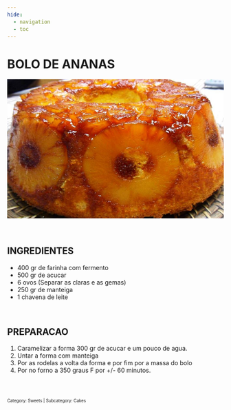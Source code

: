 ```yaml
---
hide:
  - navigation
  - toc
---
```


# BOLO DE ANANAS

![photo](images/BolodeAnanas_pic.jpeg)

<br>

## INGREDIENTES

* 400 gr de farinha com fermento
* 500 gr de acucar
* 6 ovos (Separar as claras e as gemas)
* 250 gr de manteiga
* 1 chavena de leite

<br>

## PREPARACAO

1. Caramelizar a forma 300 gr de acucar e um pouco de agua.
2. Untar a forma com manteiga
3. Por as rodelas a volta da forma e por fim por a massa do bolo
4. Por no forno a 350 graus F por +/- 60 minutos.

<br>

<sub><sub>Category: Sweets | Subcategory: Cakes</sub></sub>
